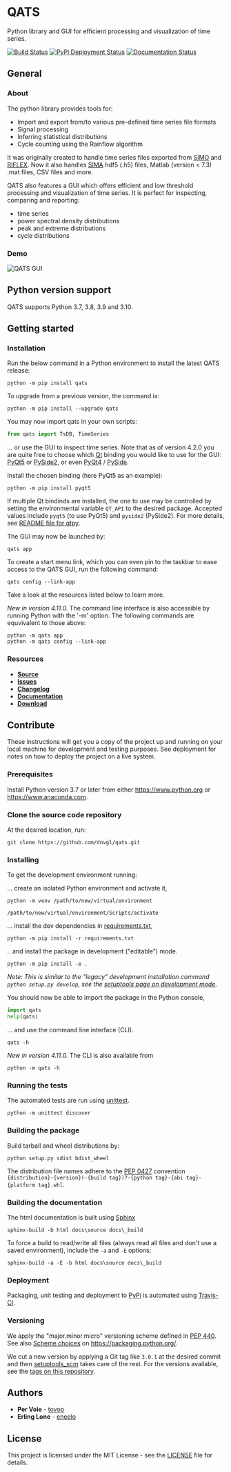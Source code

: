 # QATS

Python library and GUI for efficient processing and visualization of time series.

[![Build Status](https://github.com/dnvgl/qats/actions/workflows/test.yml/badge.svg)](https://github.com/dnvgl/qats/actions/workflows/test.yml)
[![PyPi Deployment Status](https://github.com/dnvgl/qats/actions/workflows/publish.yml/badge.svg)](https://github.com/dnvgl/qats/actions/workflows/publish.yml)
[![Documentation Status](https://readthedocs.org/projects/qats/badge/?version=latest)](https://qats.readthedocs.io/en/latest/?badge=latest)

## General

### About

The python library provides tools for:
- Import and export from/to various pre-defined time series file formats
- Signal processing
- Inferring statistical distributions
- Cycle counting using the Rainflow algorithm

It was originally created to handle time series files exported from [SIMO](https://www.dnvgl.com/services/complex-multibody-calculations-simo-2311) 
and [RIFLEX](https://www.dnvgl.com/services/riser-analysis-software-for-marine-riser-systems-riflex-2312). Now it also
handles [SIMA](https://www.dnvgl.com/services/marine-operations-and-mooring-analysis-software-sima-2324) hdf5 (.h5) files, 
Matlab (version < 7.3) .mat files, CSV files and more.  

QATS also features a GUI which offers efficient and low threshold processing and visualization of time series. It is
perfect for inspecting, comparing and reporting:
- time series
- power spectral density distributions
- peak and extreme distributions
- cycle distributions

### Demo

![QATS GUI](https://raw.githubusercontent.com/dnvgl/qats/master/docs/source/demo.gif)

## Python version support

QATS supports Python 3.7, 3.8, 3.9 and 3.10.

## Getting started

### Installation

Run the below command in a Python environment to install the latest QATS release:

```console
python -m pip install qats
```

To upgrade from a previous version, the command is:

```console
python -m pip install --upgrade qats
```

You may now import qats in your own scripts:

```python
from qats import TsDB, TimeSeries
```

... or use the GUI to inspect time series. Note that as of version 4.2.0 you are quite free to choose which 
[Qt](https://www.qt.io) binding you would like to use for the GUI: [PyQt5](https://pypi.org/project/PyQt5/) or 
[PySide2](https://pypi.org/project/PySide2/), or even [PyQt4](https://pypi.org/project/PyQt4/) / 
[PySide](https://pypi.org/project/PySide/).

Install the chosen binding (here PyQt5 as an example):

```console
python -m pip install pyqt5
```

If multiple Qt bindinds are installed, the one to use may be controlled by setting the environmental variable `QT_API` to the desired package. Accepted values include `pyqt5` (to use PyQt5) and `pyside2` (PySide2). For more details, see [README file for qtpy](https://github.com/spyder-ide/qtpy/blob/master/README.md).

The GUI may now be launched by:

```console
qats app
```

To create a start menu link, which you can even pin to the taskbar to ease access to the 
QATS GUI, run the following command:

```console
qats config --link-app
```

Take a look at the resources listed below to learn more.

_New in version 4.11.0._ The command line interface is also accessible by running Python with the '-m' option. The following commands are equvivalent to those above:
```console 
python -m qats app
python -m qats config --link-app
```

### Resources

* [**Source**](https://github.com/dnvgl/qats)
* [**Issues**](https://github.com/dnvgl/qats/issues)
* [**Changelog**](https://github.com/dnvgl/qats/blob/master/CHANGELOG.md)
* [**Documentation**](https://qats.readthedocs.io)
* [**Download**](https://pypi.org/project/qats/)

## Contribute

These instructions will get you a copy of the project up and running on your local machine for development and testing 
purposes. See deployment for notes on how to deploy the project on a live system.

### Prerequisites

Install Python version 3.7 or later from either https://www.python.org or https://www.anaconda.com.

### Clone the source code repository

At the desired location, run: 

```git clone https://github.com/dnvgl/qats.git```

### Installing

To get the development environment running:

... create an isolated Python environment and activate it,

```console
python -m venv /path/to/new/virtual/environment

/path/to/new/virtual/environment/Scripts/activate
```

... install the dev dependencies in [requirements.txt](requirements.txt),

```console
python -m pip install -r requirements.txt
```

.. and install the package in development ("editable") mode.

```console
python -m pip install -e .
```

_Note: This is similar to the "legacy" development installation command ``python setup.py develop``, see the [setuptools page on development mode](https://setuptools.pypa.io/en/latest/userguide/development_mode.html)._

You should now be able to import the package in the Python console,

```python
import qats
help(qats)
```

... and use the command line interface (CLI).

```console
qats -h
```

_New in version 4.11.0._ The CLI is also available from 

```console
python -m qats -h
```

### Running the tests

The automated tests are run using [unittest](https://docs.python.org/3/library/unittest.html/).

```console
python -m unittest discover 
```

### Building the package

Build tarball and wheel distributions by:

```console
python setup.py sdist bdist_wheel
```

The distribution file names adhere to the [PEP 0427](https://www.python.org/dev/peps/pep-0427/#file-name-convention) 
convention `{distribution}-{version}(-{build tag})?-{python tag}-{abi tag}-{platform tag}.whl`.

### Building the documentation

The html documentation is built using [Sphinx](http://www.sphinx-doc.org/en/master)

```console
sphinx-build -b html docs\source docs\_build
```

To force a build to read/write all files (always read all files and don't use a saved environment), include the `-a` and `-E` options:

```console
sphinx-build -a -E -b html docs\source docs\_build
```

### Deployment
Packaging, unit testing and deployment to [PyPi](https://pypi.org/project/qats/) is automated using 
[Travis-CI](https://travis-ci.com).

### Versioning

We apply the "major.minor.micro" versioning scheme defined in [PEP 440](https://www.python.org/dev/peps/pep-0440/). See also [Scheme choices](https://packaging.python.org/en/latest/guides/distributing-packages-using-setuptools/#scheme-choices) on https://packaging.python.org/.

We cut a new version by applying a Git tag like `3.0.1` at the desired commit and then 
[setuptools_scm](https://github.com/pypa/setuptools_scm/#setup-py-usage) takes care of the rest. For the versions 
available, see the [tags on this repository](https://github.com/dnvgl/qats/tags). 

## Authors

* **Per Voie** - [tovop](https://github.com/tovop)
* **Erling Lone** - [eneelo](https://github.com/eneelo)

## License

This project is licensed under the MIT License - see the [LICENSE](LICENSE) file for details.
